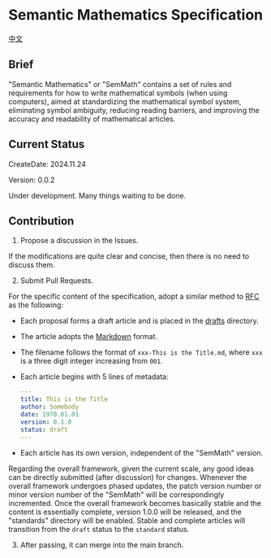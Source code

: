 # Semantic Mathematics Specification

[中文](README_zh.md)

## Brief

"Semantic Mathematics" or "SemMath" contains a set of rules and requirements for how to write mathematical symbols (when using computers), aimed at standardizing the mathematical symbol system, eliminating symbol ambiguity, reducing reading barriers, and improving the accuracy and readability of mathematical articles.

## Current Status

CreateDate: 2024.11.24

Version: 0.0.2

Under development. Many things waiting to be done.

## Contribution

1. Propose a discussion in the Issues.

If the modifications are quite clear and concise, then there is no need to discuss them.

2. Submit Pull Requests.

For the specific content of the specification, adopt a similar method to [RFC](https://www.rfc-editor.org/) as the following:

- Each proposal forms a draft article and is placed in the [drafts](./drafts/) directory.
- The article adopts the [Markdown](https://www.markdownguide.org/) format.
- The filename follows the format of `xxx-This is the Title.md`, where `xxx` is a three digit integer increasing from `001`.
- Each article begins with 5 lines of metadata:

  ```yml
  ---
  title: This is the Title
  author: Somebody
  date: 1970.01.01
  version: 0.1.0
  status: draft
  ---
  ```

- Each article has its own version, independent of the "SemMath" version.

Regarding the overall framework, given the current scale, any good ideas can be directly submitted (after discussion) for changes. Whenever the overall framework undergoes phased updates, the patch version number or minor version number of the "SemMath" will be correspondingly incremented. Once the overall framework becomes basically stable and the content is essentially complete, version 1.0.0 will be released, and the "standards" directory will be enabled. Stable and complete articles will transition from the `draft` status to the `standard` status.

3. After passing, it can merge into the main branch.
